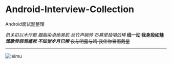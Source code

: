 # Android-Interview-Collection
Android面试题整理

*机关扣以木作躯 胭脂染卓绝美肌*
_丝竹声婉转 布幕里独唱依稀_
**线一动 我身段如魅**
***莺歌笑怨骂痛悲 不知觉岁月已稀***
~~夜与明露与晴 我伴你冒雨戴星~~
****
![leimu](https://timgsa.baidu.com/timg?image&quality=80&size=b9999_10000&sec=1556126385&di=ee3110e4db76ef5e81a65fd515805c12&imgtype=jpg&er=1&src=http%3A%2F%2Fi0.hdslb.com%2Fbfs%2Farticle%2F968355315d2786b0191bb627eef125d3a0a86c63.jpg)

